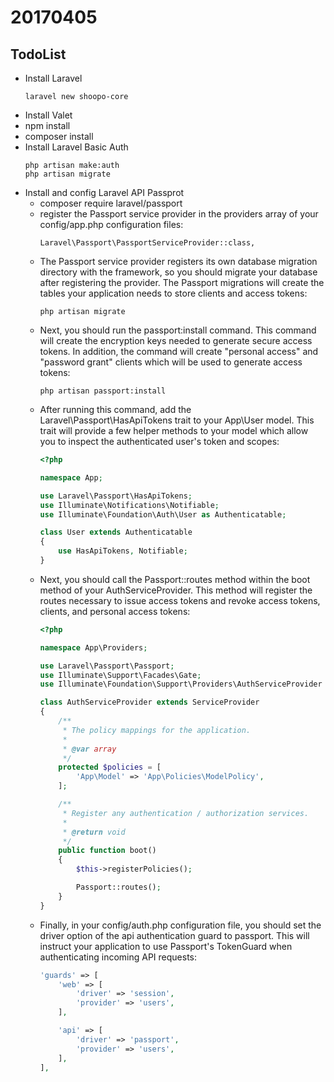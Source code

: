 # 20170405
## TodoList
* Install Laravel
  ```shell
  laravel new shoopo-core
  ```
* Install Valet
* npm install
* composer install
* Install Laravel Basic Auth
  ```shell
  php artisan make:auth
  php artisan migrate
  ```
* Install and config Laravel API Passprot
    * composer require laravel/passport
    * register the Passport service provider in the providers array of your config/app.php configuration files:
      ```
      Laravel\Passport\PassportServiceProvider::class,
      ```
    * The Passport service provider registers its own database migration directory with the framework, so you should migrate your database after registering the provider. The Passport migrations will create the tables your application needs to store clients and access tokens:
      ```
      php artisan migrate
      ```
    * Next, you should run the passport:install command. This command will create the encryption keys needed to generate secure access tokens. In addition, the command will create "personal access" and "password grant" clients which will be used to generate access tokens:
      ```
      php artisan passport:install
      ```
    * After running this command, add the Laravel\Passport\HasApiTokens trait to your App\User model. This trait will provide a few helper methods to your model which allow you to inspect the authenticated user's token and scopes:
      ```php
      <?php

      namespace App;

      use Laravel\Passport\HasApiTokens;
      use Illuminate\Notifications\Notifiable;
      use Illuminate\Foundation\Auth\User as Authenticatable;

      class User extends Authenticatable
      {
          use HasApiTokens, Notifiable;
      }
      ```
    * Next, you should call the Passport::routes method within the boot method of your AuthServiceProvider. This method will register the routes necessary to issue access tokens and revoke access tokens, clients, and personal access tokens:
      ```php
      <?php

      namespace App\Providers;

      use Laravel\Passport\Passport;
      use Illuminate\Support\Facades\Gate;
      use Illuminate\Foundation\Support\Providers\AuthServiceProvider as ServiceProvider;

      class AuthServiceProvider extends ServiceProvider
      {
          /**
           * The policy mappings for the application.
           *
           * @var array
           */
          protected $policies = [
              'App\Model' => 'App\Policies\ModelPolicy',
          ];

          /**
           * Register any authentication / authorization services.
           *
           * @return void
           */
          public function boot()
          {
              $this->registerPolicies();

              Passport::routes();
          }
      }
      ```
    * Finally, in your config/auth.php configuration file, you should set the driver option of the api authentication guard to passport. This will instruct your application to use Passport's TokenGuard when authenticating incoming API requests:
      ```php
      'guards' => [
          'web' => [
              'driver' => 'session',
              'provider' => 'users',
          ],

          'api' => [
              'driver' => 'passport',
              'provider' => 'users',
          ],
      ],
      ```



